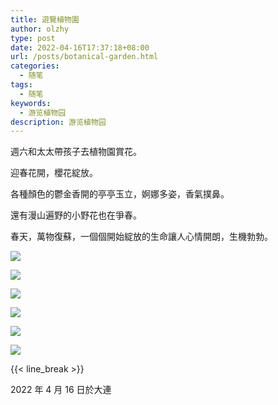 ```yaml
---
title: 遊覽植物園
author: olzhy
type: post
date: 2022-04-16T17:37:18+08:00
url: /posts/botanical-garden.html
categories:
  - 随笔
tags:
  - 随笔
keywords:
  - 游览植物园
description: 游览植物园
---
```


週六和太太帶孩子去植物園賞花。

迎春花開，櫻花綻放。

各種顏色的鬱金香開的亭亭玉立，婀娜多姿，香氣撲鼻。

還有漫山遍野的小野花也在爭春。

春天，萬物復蘇，一個個開始綻放的生命讓人心情開朗，生機勃勃。

[![](https://olzhy.github.io/static/images/uploads/2022/04/botanical-garden-1.jpg#center)](http://static.leileiluoluo.com/2022/04/original-botanical-garden-1.jpg)

[![](https://olzhy.github.io/static/images/uploads/2022/04/botanical-garden-2.jpg#center)](http://static.leileiluoluo.com/2022/04/original-botanical-garden-2.jpg)

[![](https://olzhy.github.io/static/images/uploads/2022/04/botanical-garden-3.jpg#center)](http://static.leileiluoluo.com/2022/04/original-botanical-garden-3.jpg)

[![](https://olzhy.github.io/static/images/uploads/2022/04/botanical-garden-4.jpg#center)](http://static.leileiluoluo.com/2022/04/original-botanical-garden-4.jpg)

[![](https://olzhy.github.io/static/images/uploads/2022/04/botanical-garden-5.jpg#center)](http://static.leileiluoluo.com/2022/04/original-botanical-garden-5.jpg)

[![](https://olzhy.github.io/static/images/uploads/2022/04/botanical-garden-6.jpg#center)](http://static.leileiluoluo.com/2022/04/original-botanical-garden-6.jpg)

{{< line_break >}}

2022 年 4 月 16 日於大連
